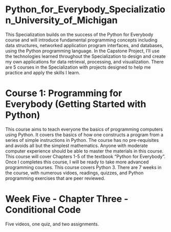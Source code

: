 # Python_for_Everybody_Specialization_University_of_Michigan
This Specialization builds on the success of the Python for Everybody course and will introduce fundamental programming concepts including data structures, networked application program interfaces, and databases, using the Python programming language. In the Capstone Project, I’ll use the technologies learned throughout the Specialization to design and create my own applications for data retrieval, processing, and visualization. There are 5 courses in the Specialization with projects designed to help me practice and apply the skills I learn.
# Course 1: Programming for Everybody (Getting Started with Python)
This course aims to teach everyone the basics of programming computers using Python. It covers the basics of how one constructs a program from a series of simple instructions in Python.  The course has no pre-requisites and avoids all but the simplest mathematics. Anyone with moderate computer experience should be able to master the materials in this course. This course will cover Chapters 1-5 of the textbook “Python for Everybody”.  Once I completes this course, I will be ready to take more advanced programming courses. This course covers Python 3. There are 7 weeks in the course, with numerous vidoes, readings, quizzes, and Python programming exercises that are peer reviewed.

# Week Five - Chapter Three - Conditional Code
Five videos, one quiz, and two assignments.
